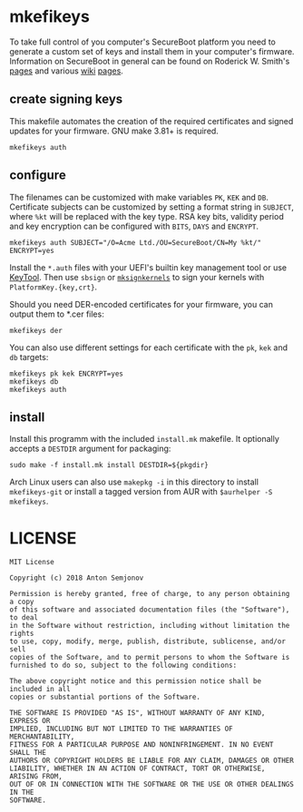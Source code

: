 # mkefikeys

To take full control of you computer's SecureBoot platform you need to generate a custom set of keys
and install them in your computer's firmware. Information on SecureBoot in general can be found on
Roderick W. Smith's [pages][0] and various [wiki][1] [pages][2].

## create signing keys

This makefile automates the creation of the required certificates and signed updates for your
firmware. GNU make 3.81+ is required.

    mkefikeys auth

## configure

The filenames can be customized with make variables `PK`, `KEK` and `DB`. Certificate subjects can
be customized by setting a format string in `SUBJECT`, where `%kt` will be replaced with the key
type. RSA key bits, validity period and key encryption can be configured with `BITS`, `DAYS` and
`ENCRYPT`.

    mkefikeys auth SUBJECT="/O=Acme Ltd./OU=SecureBoot/CN=My %kt/" ENCRYPT=yes

Install the `*.auth` files with your UEFI's builtin key management tool or use [KeyTool][3]. Then
use `sbsign` or [`mksignkernels`][4] to sign your kernels with `PlatformKey.{key,crt}`.

Should you need DER-encoded certificates for your firmware, you can output them to \*.cer files:

    mkefikeys der

You can also use different settings for each certificate with the `pk`, `kek` and `db` targets:

    mkefikeys pk kek ENCRYPT=yes
    mkefikeys db
    mkefikeys auth

[0]: https://www.rodsbooks.com/efi-bootloaders/controlling-sb.html
[1]: https://wiki.archlinux.org/index.php/Secure_Boot
[2]: https://wiki.gentoo.org/wiki/Sakaki%27s_EFI_Install_Guide/Configuring_Secure_Boot
[3]: https://github.com/mjg59/efitools
[4]: https://github.com/ansemjo/mksignkernels

## install

Install this programm with the included `install.mk` makefile. It optionally accepts a `DESTDIR`
argument for packaging:

    sudo make -f install.mk install DESTDIR=${pkgdir}

Arch Linux users can also use `makepkg -i` in this directory to install `mkefikeys-git` or install a
tagged version from AUR with `$aurhelper -S mkefikeys`.

# LICENSE

```
MIT License

Copyright (c) 2018 Anton Semjonov

Permission is hereby granted, free of charge, to any person obtaining a copy
of this software and associated documentation files (the "Software"), to deal
in the Software without restriction, including without limitation the rights
to use, copy, modify, merge, publish, distribute, sublicense, and/or sell
copies of the Software, and to permit persons to whom the Software is
furnished to do so, subject to the following conditions:

The above copyright notice and this permission notice shall be included in all
copies or substantial portions of the Software.

THE SOFTWARE IS PROVIDED "AS IS", WITHOUT WARRANTY OF ANY KIND, EXPRESS OR
IMPLIED, INCLUDING BUT NOT LIMITED TO THE WARRANTIES OF MERCHANTABILITY,
FITNESS FOR A PARTICULAR PURPOSE AND NONINFRINGEMENT. IN NO EVENT SHALL THE
AUTHORS OR COPYRIGHT HOLDERS BE LIABLE FOR ANY CLAIM, DAMAGES OR OTHER
LIABILITY, WHETHER IN AN ACTION OF CONTRACT, TORT OR OTHERWISE, ARISING FROM,
OUT OF OR IN CONNECTION WITH THE SOFTWARE OR THE USE OR OTHER DEALINGS IN THE
SOFTWARE.
```
